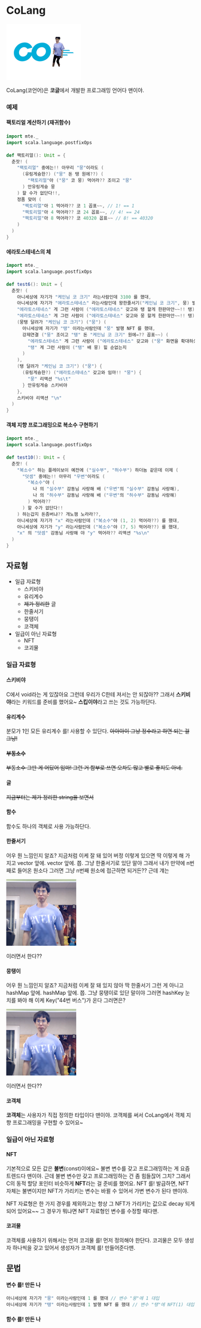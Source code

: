 # CoLang

![](img/CoLang.png)

CoLang(코언어)은 **코글**에서 개발한 프로그래밍 언어다 맨이야.

### 예제

#### 팩토리얼 계산하기 (재귀함수)

```scala
import mte._
import scala.language.postfixOps

def 팩토리얼(): Unit = {
  춘잣! (
    "팩토리얼" 중에는!! 아무리 "뭉"이라도 (
      (유링게슝한?) ("뭉" 돈 탱 원에??) (
        "팩토리얼"아 ("뭉" 코 뭉) 먹어라?? 조이고 "뭉"
      ) 안유링게슝 뭉
    ) 할 수가 없단다!!,
    정품 맞어 (
      "팩토리얼"아 1 먹어라?? 코 1 꼽표~~, // 1! == 1
      "팩토리얼"아 4 먹어라?? 코 24 꼽표~~, // 4! == 24
      "팩토리얼"아 8 먹어라?? 코 40320 꼽표~~ // 8! == 40320
    )
  )
}
```

#### 에라토스테네스의 체

```scala
import mte._
import scala.language.postfixOps

def test6(): Unit = {
  춘잣! (
    아니세상에 자기가 "케인님 코 크기" 라는사람인데 3100 를 했대,
    아니세상에 자기가 "에라토스테네스" 라는사람인데 왕한줄서기("케인님 코 크기", 뭉) 발행 NFT 를 했대,
    "에라토스테네스" 게 그런 사람이 ("에라토스테네스" 갖고와 탱 할게 한판마안~~!! 탱) 힐 순없는지,
    "에라토스테네스" 게 그런 사람이 ("에라토스테네스" 갖고와 뭉 할게 한판마안~~!! 탱) 힐 순없는지,
    (뭉탱 달려가 "케인님 코 크기") ("뭉") (
      아니세상에 자기가 "탱" 이라는사람인데 "뭉" 발행 NFT 를 했대,
      강제연결 ("뭉" 조이고 "탱" 돈 "케인님 코 크기" 원에=?? 꼽표~~) (
        "에라토스테네스" 게 그런 사람이 ("에라토스테네스" 갖고와 ("뭉" 화면을 확대하셨군요!! "탱") 할게 한판마안~~!! 탱) 힐 순없는지,
        "탱" 게 그런 사람이 ("탱" 배 뭉) 힐 순없는지
      )
    ),
    (탱 달려가 "케인님 코 크기") ("뭉") {
      (유링게슝한?) ("에라토스테네스" 갖고와 임마!! "뭉") {
        "뭉" 리액션 "%s\t"
      } 안유링게슝 스키비야
    },
    스키비야 리액션 "\n"
  )
}
```

#### 객체 지향 프로그래밍으로 복소수 구현하기

```scala
import mte._
import scala.language.postfixOps

def test10(): Unit = {
  춘잣! (
    "복소수" 하는 플레이보이 예전에 ("실수부", "허수부") 하더놈 같은데 이제 (
      "덧셈" 중에는!! 아무리 "우변"이라도 (
        "복소수"야 (
          나 의 "실수부" 감동님 사랑해 배 ("우변"의 "실수부" 감동님 사랑해),
          나 의 "허수부" 감동님 사랑해 배 ("우변"의 "허수부" 감동님 사랑해)
        ) 먹어라??
      ) 할 수가 없단다!!
    ) 하는갑지 돈좀버냐?? 개노잼 노라라??,
    아니세상에 자기가 "x" 라는사람인데 ("복소수"야 (1, 2) 먹어라??) 를 했대,
    아니세상에 자기가 "y" 라는사람인데 ("복소수"야 (7, 5) 먹어라??) 를 했대,
    "x" 의 "덧셈" 감동님 사랑해 야 "y" 먹어라?? 리액션 "%s\n"
  )
}

```

## 자료형

* 일급 자료형
  * 스키비야
  * 유리계수
  * ~~제가 정리한~~ 글
  * 한줄서기
  * 뭉탱이
  * 코객체
* 일급이 아닌 자료형
  * NFT
  * 코괴물

### 일급 자료형

#### 스키비야

C에서 void라는 게 있잖아요 그런데 우리가 C한테 져서는 안 되잖아?? 그래서 **스키비야**라는 
키워드를 준비를 했어요~ **스킵이야**라고 쓰는 것도 가능하단다.

#### 유리계수
분모가 1인 모든 유리계수 를! 사용할 수 있단다. ~~아아아이 그냥 정수라고 하면 되는 걸 그냥!~~

#### ~~부동소수~~
~~부동소수 그딴 게 어딨어 임마! 그런 거 함부로 쓰면 오차도 많고 별로 좋지도 아네.~~

#### 글

~~지금부터는 제가 정리한 string을 보면서~~

#### 함수

함수도 하나의 객체로 사용 가능하단다.

#### 한줄서기
어우 뭔 느낌인지 알죠? 지금처럼 이케 잘 돼 있어 버정 이렇게 있으면 딱 이렇게
해 가지고 vector 앞에. vector 앞에. 쯥. 그냥 한줄서기로 있단 말야 그래서 내가 만약에 n번째로 들어온 원소다
그러면 그냥 n번째 원소에 접근하면 되거든?? 근데 걔는

![m](img/he-does-like-this.png)

이러면서 한다??

#### 뭉탱이
어우 뭔 느낌인지 알죠? 지금처럼 이케 잘 돼 있지 않아 딱 한줄서기 그런 게 아니고 hashMap
앞에. hashMap 앞에. 쯥. 그냥 뭉탱이로 있단 말이야 그러면 hashKey 눈치를 봐야
해 이케 Key("44번 버스")가 온다 그러면은? 

![m](img/he-does-like-this.png)

이러면서 한다??

#### 코객체

**코객체**는 사용자가 직접 정의한 타입이다 맨이야. 
코객체를 써서 CoLang에서 객체 지향 프로그래밍을 구현할 수 있어요~

### 일급이 아닌 자료형

#### NFT

기본적으로 모든 값은 **불변**(const)이에요~ 불변 변수를 갖고 프로그래밍하는 게 요즘 트렌드다 
맨이야. 근데 불변 변수만 갖고 프로그래밍하는 건 좀 힘들잖어 그치? 그래서 C의 동적 할당
포인터 비슷하게 **NFT**라는 걸 준비를 했어요. NFT 를! 발급하면, NFT 자체는 불변이지만
NFT가 가리키는 변수는 바뀔 수 있어서 가변 변수가 된다 맨이야.

NFT 자료형은 한 가지 경우를 제외하고는 항상 그 NFT가 가리키는 값으로 decay 되게 되어
있어요~~ 그 경우가 뭐냐면 NFT 자료형인 변수를 수정할 때다맨.

#### 코괴물

코객체를 사용하기 위해서는 먼저 코괴물 를! 먼저 정의해야 한단다. 코괴물은 모두 생성자
하나씩을 갖고 있어서 생성자가 코객체 를! 만들어준다맨.

## 문법

#### 변수 를! 만든 나
```scala
아니세상에 자기가 "뭉" 이라는사람인데 1 를 했대 // 변수 "뭉"에 1 대입
아니세상에 자기가 "탱" 이라는사람인데 1 발행 NFT 를 했대 // 변수 "탱"에 NFT(1) 대입
```

#### 함수 를! 만든 나